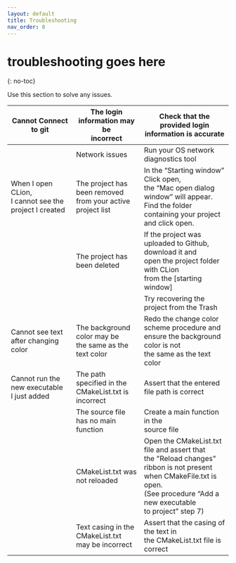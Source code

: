 ```yaml
---
layout: default
title: Troubleshooting
nav_order: 8
---
```


# troubleshooting goes here
{: no-toc}

Use this section to solve any issues.

| Cannot Connect to git<br>                                | The login information may be<br>incorrect<br>                  | Check that the provided login information is accurate                                                                                                                                     |
|----------------------------------------------------------|----------------------------------------------------------------|-------------------------------------------------------------------------------------------------------------------------------------------------------------------------------------------|
|                                                          | Network issues                                                 | Run your OS network diagnostics tool                                                                                                                                                      |
| When I open CLion,<br>I cannot see the project I created | The project has been removed<br>from your active project list  | In the “Starting window” Click open, <br>the “Mac open dialog window” will appear. <br>Find the folder containing your project and click open.                                            |
|                                                          | The project has been deleted                                   | If the project was uploaded to Github, download it and<br>open the project folder with CLion <br>from the [starting window]                                                               |
|                                                          |                                                                | Try recovering the project from the Trash                                                                                                                                                 |
| Cannot see text after changing color                     | The background color may be<br>the same as the text color      | Redo the change color scheme procedure and<br>ensure the background color is not<br>the same as the text color                                                                            |
| Cannot run the new executable<br>I just added            | The path specified in the<br>CMakeList.txt is incorrect        | Assert that the entered file path is correct                                                                                                                                              |
|                                                          | The source file <br>has no main function                       | Create a main function in the<br>source file                                                                                                                                              |
|                                                          | CMakeList.txt was not reloaded                                 | Open the CMakeList.txt file and assert that<br>the "Reload changes" ribbon is not present<br>when CMakeFile.txt is open. <br>(See procedure “Add a new executable <br>to project” step 7) |
|                                                          | Text casing in the CMakeList.txt<br>may be incorrect           | Assert that the casing of the text in <br>the CMakeList.txt file is correct                                                                                                               |